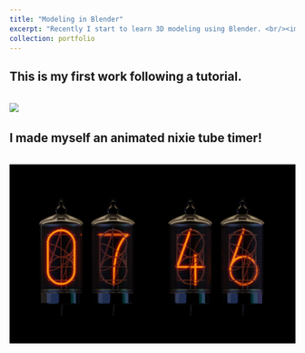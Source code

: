 ```yaml
---
title: "Modeling in Blender"
excerpt: "Recently I start to learn 3D modeling using Blender. <br/><img src='/images/room.png' style='max-width: 500px; height: auto;'>"
collection: portfolio
---
```


## This is my first work following a tutorial.
<br/><img src='/images/room.png' >

## I made myself an animated nixie tube timer!
<br><img src='/images/timer.png'>
